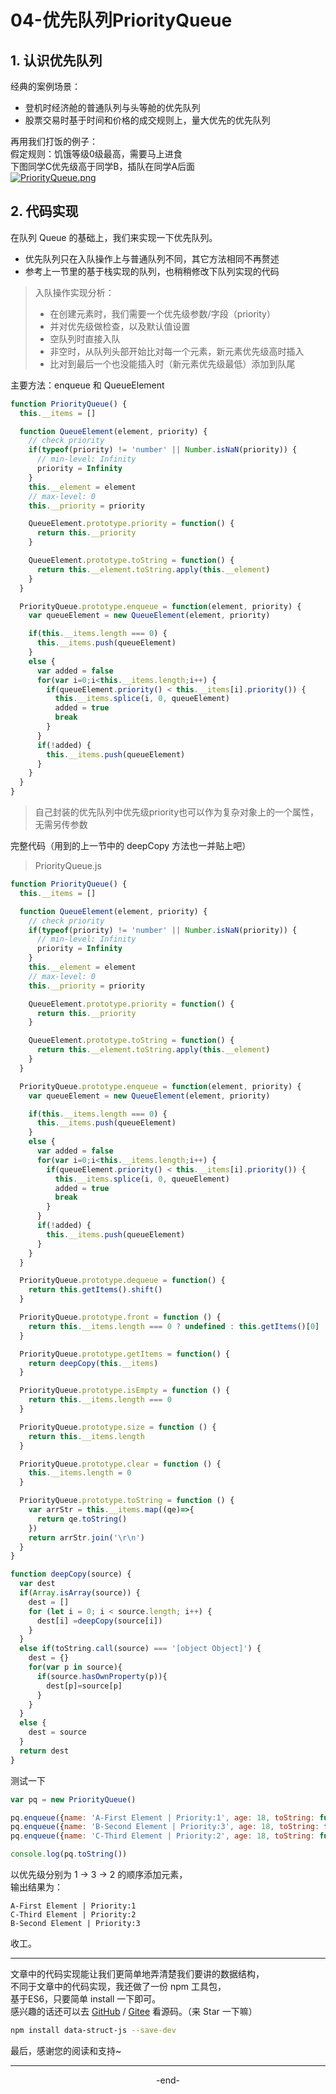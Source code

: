 # 04-优先队列PriorityQueue

<a name="BnTAH"></a>
## 1. 认识优先队列

经典的案例场景：

- 登机时经济舱的普通队列与头等舱的优先队列
- 股票交易时基于时间和价格的成交规则上，量大优先的优先队列

再用我们打饭的例子：<br />假定规则：饥饿等级0级最高，需要马上进食<br />下图同学C优先级高于同学B，插队在同学A后面<br />[![PriorityQueue.png](https://cdn.nlark.com/yuque/0/2019/png/561211/1574845941692-5a3c117a-0a06-46c9-8fb7-10054aad8aa0.png#align=left&display=inline&height=460&name=PriorityQueue.png&originHeight=463&originWidth=751&size=21258&status=done&width=746)](https://s2.ax1x.com/2019/11/27/Q9Oie1.png)


<a name="HuzsI"></a>
## 2. 代码实现

在队列 Queue 的基础上，我们来实现一下优先队列。

- 优先队列只在入队操作上与普通队列不同，其它方法相同不再赘述
- 参考上一节里的基于栈实现的队列，也稍稍修改下队列实现的代码

> 入队操作实现分析：
> - 在创建元素时，我们需要一个优先级参数/字段（priority）
> - 并对优先级做检查，以及默认值设置
> - 空队列时直接入队
> - 非空时，从队列头部开始比对每一个元素，新元素优先级高时插入
> - 比对到最后一个也没能插入时（新元素优先级最低）添加到队尾


主要方法：enqueue 和 QueueElement

```javascript
function PriorityQueue() {
  this.__items = []

  function QueueElement(element, priority) {
    // check priority
    if(typeof(priority) != 'number' || Number.isNaN(priority)) {
      // min-level: Infinity
      priority = Infinity
    }
    this.__element = element
    // max-level: 0
    this.__priority = priority

    QueueElement.prototype.priority = function() {
      return this.__priority
    }

    QueueElement.prototype.toString = function() {
      return this.__element.toString.apply(this.__element)
    }
  }

  PriorityQueue.prototype.enqueue = function(element, priority) {
    var queueElement = new QueueElement(element, priority)

    if(this.__items.length === 0) {
      this.__items.push(queueElement)
    }
    else {
      var added = false
      for(var i=0;i<this.__items.length;i++) {
        if(queueElement.priority() < this.__items[i].priority()) {
          this.__items.splice(i, 0, queueElement)
          added = true
          break
        }
      }
      if(!added) {
        this.__items.push(queueElement)
      }
    }
  }
}
```
> 自己封装的优先队列中优先级priority也可以作为复杂对象上的一个属性，无需另传参数


完整代码（用到的上一节中的 deepCopy 方法也一并贴上吧）
> PriorityQueue.js

```javascript
function PriorityQueue() {
  this.__items = []

  function QueueElement(element, priority) {
    // check priority
    if(typeof(priority) != 'number' || Number.isNaN(priority)) {
      // min-level: Infinity
      priority = Infinity
    }
    this.__element = element
    // max-level: 0
    this.__priority = priority

    QueueElement.prototype.priority = function() {
      return this.__priority
    }

    QueueElement.prototype.toString = function() {
      return this.__element.toString.apply(this.__element)
    }
  }

  PriorityQueue.prototype.enqueue = function(element, priority) {
    var queueElement = new QueueElement(element, priority)

    if(this.__items.length === 0) {
      this.__items.push(queueElement)
    }
    else {
      var added = false
      for(var i=0;i<this.__items.length;i++) {
        if(queueElement.priority() < this.__items[i].priority()) {
          this.__items.splice(i, 0, queueElement)
          added = true
          break
        }
      }
      if(!added) {
        this.__items.push(queueElement)
      }
    }
  }

  PriorityQueue.prototype.dequeue = function() {
    return this.getItems().shift()
  }

  PriorityQueue.prototype.front = function () {
    return this.__items.length === 0 ? undefined : this.getItems()[0]
  }

  PriorityQueue.prototype.getItems = function() {
    return deepCopy(this.__items)
  }

  PriorityQueue.prototype.isEmpty = function () {
    return this.__items.length === 0
  }

  PriorityQueue.prototype.size = function () {
    return this.__items.length
  }

  PriorityQueue.prototype.clear = function () {
    this.__items.length = 0
  }

  PriorityQueue.prototype.toString = function () {
    var arrStr = this.__items.map((qe)=>{
      return qe.toString()
    })
    return arrStr.join('\r\n')
  }
}
```

```javascript
function deepCopy(source) {
  var dest
  if(Array.isArray(source)) {
    dest = []
    for (let i = 0; i < source.length; i++) {
      dest[i] =deepCopy(source[i])
    }
  }
  else if(toString.call(source) === '[object Object]') {
    dest = {}
    for(var p in source){
      if(source.hasOwnProperty(p)){
        dest[p]=source[p]
      }
    }
  }
  else {
    dest = source
  }
  return dest
}
```

测试一下

```javascript
var pq = new PriorityQueue()

pq.enqueue({name: 'A-First Element | Priority:1', age: 18, toString: function(){return this.name}}, 1)
pq.enqueue({name: 'B-Second Element | Priority:3', age: 18, toString: function(){return this.name}}, 3)
pq.enqueue({name: 'C-Third Element | Priority:2', age: 18, toString: function(){return this.name}}, 2)

console.log(pq.toString())
```
以优先级分别为 1 -> 3 -> 2 的顺序添加元素，<br />输出结果为：
```
A-First Element | Priority:1
C-Third Element | Priority:2
B-Second Element | Priority:3
```

收工。

---

文章中的代码实现能让我们更简单地弄清楚我们要讲的数据结构，<br />不同于文章中的代码实现，我还做了一份 npm 工具包，<br />基于ES6，只要简单 install 一下即可。<br />感兴趣的话还可以去 [GitHub](https://github.com/codermonkie/data-struct-js) / [Gitee](https://gitee.com/coder-monkey/data-struct-js) 看源码。（来 Star 一下嘛）
```bash
npm install data-struct-js --save-dev
```

最后，感谢您的阅读和支持~

---

<center>-end-</center>
